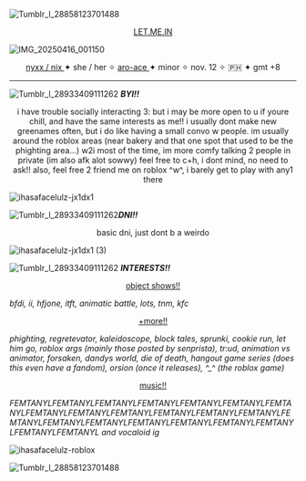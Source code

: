  ![Tumblr_l_28858123701488](https://github.com/user-attachments/assets/383d4a4b-23d6-410d-aa64-7bb1b01bce44)

<p align="center">
<ins> LET.ME.IN </ins>
</p>

![IMG_20250416_001150](https://github.com/user-attachments/assets/54afa4bd-a0d4-40c8-a930-acd05bdfe15e)



<p align="center"> <ins> nyxx / nix </ins> ✦ she / her ✧ <ins> aro-ace </ins> ✦ minor ✧ nov. 12 ✧ 🇵🇭 ✦ gmt +8 </p> 

-----------

![Tumblr_l_28933409111262](https://github.com/user-attachments/assets/c8f31821-5096-4810-9759-18716eb4709a)
 ***BYI!!*** 

<p align="center">
i have trouble socially interacting 3: but i may be more open to u if youre chill, and have the same interests as me!! i usually dont make new greenames often, but i do like having a small convo w people. im usually around the roblox areas (near bakery and that one spot that used to be the phighting area...) w2i most of the time, im more comfy talking 2 people in private (im also afk alot sowwy) feel free to c+h, i dont mind, no need to ask!! also, feel free 2 friend me on roblox ^w^, i barely get to play with any1 there</p>

![ihasafacelulz-jx1dx1](https://github.com/user-attachments/assets/34660624-f7ee-4083-8637-850e1862f953)

![Tumblr_l_28933409111262](https://github.com/user-attachments/assets/c8f31821-5096-4810-9759-18716eb4709a)***DNI!!*** 

<p align="center">
  basic dni, just dont b a weirdo

![ihasafacelulz-jx1dx1 (3)](https://github.com/user-attachments/assets/3ed2a051-7f84-4dbd-bef0-ffb4946fb775)


![Tumblr_l_28933409111262](https://github.com/user-attachments/assets/c8f31821-5096-4810-9759-18716eb4709a) ***INTERESTS!!*** 

<p align="center">
  <ins> object shows!! </ins>

  *bfdi, ii, hfjone, itft, animatic battle, lots, tnm, kfc*

<p align="center">
  <ins> +more!! </ins>

*phighting, regretevator, kaleidoscope, block tales, sprunki, cookie run, let him go, roblox args (mainly those posted by senprista), tr:ud,
animation vs animator, forsaken, dandys world, die of death, hangout game series (does this even have a fandom), orsion (once it releases), ^_^ (the roblox game)*

<p align="center">
  <ins> music!! </ins>
  
*FEMTANYLFEMTANYLFEMTANYLFEMTANYLFEMTANYLFEMTANYLFEMTANYLFEMTANYLFEMTANYLFEMTANYLFEMTANYLFEMTANYLFEMTANYLFEMTANYLFEMTANYLFEMTANYLFEMTANYLFEMTANYLFEMTANYLFEMTANYLFEMTANYLFEMTANYL and vocaloid ig*

![ihasafacelulz-roblox](https://github.com/user-attachments/assets/da36b457-71f6-49cc-8ce4-7a49a23bca63)

![Tumblr_l_28858123701488](https://github.com/user-attachments/assets/383d4a4b-23d6-410d-aa64-7bb1b01bce44)


